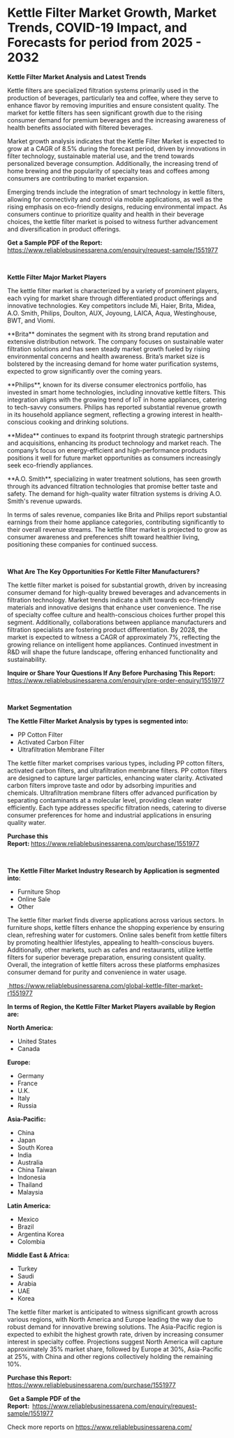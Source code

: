 <p><h1>Kettle Filter Market Growth, Market Trends, COVID-19 Impact, and Forecasts for period from 2025 - 2032</h1></p><p><strong>Kettle Filter Market Analysis and Latest Trends</strong></p>
<p><p>Kettle filters are specialized filtration systems primarily used in the production of beverages, particularly tea and coffee, where they serve to enhance flavor by removing impurities and ensure consistent quality. The market for kettle filters has seen significant growth due to the rising consumer demand for premium beverages and the increasing awareness of health benefits associated with filtered beverages. </p><p>Market growth analysis indicates that the Kettle Filter Market is expected to grow at a CAGR of 8.5% during the forecast period, driven by innovations in filter technology, sustainable material use, and the trend towards personalized beverage consumption. Additionally, the increasing trend of home brewing and the popularity of specialty teas and coffees among consumers are contributing to market expansion. </p><p>Emerging trends include the integration of smart technology in kettle filters, allowing for connectivity and control via mobile applications, as well as the rising emphasis on eco-friendly designs, reducing environmental impact. As consumers continue to prioritize quality and health in their beverage choices, the kettle filter market is poised to witness further advancement and diversification in product offerings.</p></p>
<p><strong>Get a Sample PDF of the Report:&nbsp;</strong> <a href="https://www.reliablebusinessarena.com/enquiry/request-sample/1551977?utm_campaign=2928&utm_medium=2&utm_source=Github&utm_content=ia&utm_term=04042025&utm_id=kettle-filter">https://www.reliablebusinessarena.com/enquiry/request-sample/1551977</a></p>
<p>&nbsp;</p>
<p><strong>Kettle Filter Major Market Players</strong></p>
<p><p>The kettle filter market is characterized by a variety of prominent players, each vying for market share through differentiated product offerings and innovative technologies. Key competitors include Mi, Haier, Brita, Midea, A.O. Smith, Philips, Doulton, AUX, Joyoung, LAICA, Aqua, Westinghouse, BWT, and Viomi.</p><p>**Brita** dominates the segment with its strong brand reputation and extensive distribution network. The company focuses on sustainable water filtration solutions and has seen steady market growth fueled by rising environmental concerns and health awareness. Brita’s market size is bolstered by the increasing demand for home water purification systems, expected to grow significantly over the coming years.</p><p>**Philips**, known for its diverse consumer electronics portfolio, has invested in smart home technologies, including innovative kettle filters. This integration aligns with the growing trend of IoT in home appliances, catering to tech-savvy consumers. Philips has reported substantial revenue growth in its household appliance segment, reflecting a growing interest in health-conscious cooking and drinking solutions.</p><p>**Midea** continues to expand its footprint through strategic partnerships and acquisitions, enhancing its product technology and market reach. The company’s focus on energy-efficient and high-performance products positions it well for future market opportunities as consumers increasingly seek eco-friendly appliances.</p><p>**A.O. Smith**, specializing in water treatment solutions, has seen growth through its advanced filtration technologies that promise better taste and safety. The demand for high-quality water filtration systems is driving A.O. Smith's revenue upwards.</p><p>In terms of sales revenue, companies like Brita and Philips report substantial earnings from their home appliance categories, contributing significantly to their overall revenue streams. The kettle filter market is projected to grow as consumer awareness and preferences shift toward healthier living, positioning these companies for continued success.</p></p>
<p>&nbsp;</p>
<p><strong>What Are The Key Opportunities For Kettle Filter Manufacturers?</strong></p>
<p><p>The kettle filter market is poised for substantial growth, driven by increasing consumer demand for high-quality brewed beverages and advancements in filtration technology. Market trends indicate a shift towards eco-friendly materials and innovative designs that enhance user convenience. The rise of specialty coffee culture and health-conscious choices further propel this segment. Additionally, collaborations between appliance manufacturers and filtration specialists are fostering product differentiation. By 2028, the market is expected to witness a CAGR of approximately 7%, reflecting the growing reliance on intelligent home appliances. Continued investment in R&D will shape the future landscape, offering enhanced functionality and sustainability.</p></p>
<p><strong>Inquire or Share Your Questions If Any Before Purchasing This Report:</strong> <a href="https://www.reliablebusinessarena.com/enquiry/pre-order-enquiry/1551977?utm_campaign=2928&utm_medium=2&utm_source=Github&utm_content=ia&utm_term=04042025&utm_id=kettle-filter">https://www.reliablebusinessarena.com/enquiry/pre-order-enquiry/1551977</a></p>
<p>&nbsp;</p>
<p><strong>Market Segmentation</strong></p>
<p><strong>The Kettle Filter Market Analysis by types is segmented into:</strong></p>
<p><ul><li>PP Cotton Filter</li><li>Activated Carbon Filter</li><li>Ultrafiltration Membrane Filter</li></ul></p>
<p><p>The kettle filter market comprises various types, including PP cotton filters, activated carbon filters, and ultrafiltration membrane filters. PP cotton filters are designed to capture larger particles, enhancing water clarity. Activated carbon filters improve taste and odor by adsorbing impurities and chemicals. Ultrafiltration membrane filters offer advanced purification by separating contaminants at a molecular level, providing clean water efficiently. Each type addresses specific filtration needs, catering to diverse consumer preferences for home and industrial applications in ensuring quality water.</p></p>
<p><strong>Purchase this Report:&nbsp;</strong><a href="https://www.reliablebusinessarena.com/purchase/1551977?utm_campaign=2928&utm_medium=2&utm_source=Github&utm_content=ia&utm_term=04042025&utm_id=kettle-filter">https://www.reliablebusinessarena.com/purchase/1551977</a></p>
<p>&nbsp;</p>
<p><strong>The Kettle Filter Market Industry Research by Application is segmented into:</strong></p>
<p><ul><li>Furniture Shop</li><li>Online Sale</li><li>Other</li></ul></p>
<p><p>The kettle filter market finds diverse applications across various sectors. In furniture shops, kettle filters enhance the shopping experience by ensuring clean, refreshing water for customers. Online sales benefit from kettle filters by promoting healthier lifestyles, appealing to health-conscious buyers. Additionally, other markets, such as cafes and restaurants, utilize kettle filters for superior beverage preparation, ensuring consistent quality. Overall, the integration of kettle filters across these platforms emphasizes consumer demand for purity and convenience in water usage.</p></p>
<p><a href="https://www.reliablebusinessarena.com/global-kettle-filter-market-r1551977?utm_campaign=2928&utm_medium=2&utm_source=Github&utm_content=ia&utm_term=04042025&utm_id=kettle-filter">&nbsp;https://www.reliablebusinessarena.com/global-kettle-filter-market-r1551977</a></p>
<p><strong>In terms of Region, the Kettle Filter Market Players available by Region are:</strong></p>
<p>
    <p> <strong> North America: </strong>
        <ul>
            <li>United States</li>
            <li>Canada</li>
        </ul>
        </p> 
    <p> <strong> Europe: </strong>
        <ul>
            <li>Germany</li>
            <li>France</li>
            <li>U.K.</li>
            <li>Italy</li>
            <li>Russia</li>
        </ul>
        </p> 
    <p> <strong> Asia-Pacific: </strong>
        <ul>
            <li>China</li>
            <li>Japan</li>
            <li>South Korea</li>
            <li>India</li>
            <li>Australia</li>
            <li>China Taiwan</li>
            <li>Indonesia</li>
            <li>Thailand</li>
            <li>Malaysia</li>
        </ul>
        </p> 
    <p> <strong> Latin America: </strong>
        <ul>
            <li>Mexico</li>
            <li>Brazil</li>
            <li>Argentina Korea</li>
            <li>Colombia</li>
        </ul>
        </p> 
    <p> <strong> Middle East & Africa: </strong>
        <ul>
            <li>Turkey</li>
            <li>Saudi</li>
            <li>Arabia</li>
            <li>UAE</li>
            <li>Korea</li>
        </ul>
    </p>
    </p>
<p><p>The kettle filter market is anticipated to witness significant growth across various regions, with North America and Europe leading the way due to robust demand for innovative brewing solutions. The Asia-Pacific region is expected to exhibit the highest growth rate, driven by increasing consumer interest in specialty coffee. Projections suggest North America will capture approximately 35% market share, followed by Europe at 30%, Asia-Pacific at 25%, with China and other regions collectively holding the remaining 10%.</p></p>
<p><strong>Purchase this Report: </strong><a href="https://www.reliablebusinessarena.com/purchase/1551977?utm_campaign=2928&utm_medium=2&utm_source=Github&utm_content=ia&utm_term=04042025&utm_id=kettle-filter">https://www.reliablebusinessarena.com/purchase/1551977</a></p>
<p>&nbsp;<strong>Get a Sample PDF of the Report:&nbsp;&nbsp;</strong><a href="https://www.reliablebusinessarena.com/enquiry/request-sample/1551977?utm_campaign=2928&utm_medium=2&utm_source=Github&utm_content=ia&utm_term=04042025&utm_id=kettle-filter">https://www.reliablebusinessarena.com/enquiry/request-sample/1551977</a></p>
<p><strong></strong></p>
<p>Check more reports on <a href="https://www.reliablebusinessarena.com/?utm_campaign=2928&utm_medium=2&utm_source=Github&utm_content=ia&utm_term=04042025&utm_id=kettle-filter">https://www.reliablebusinessarena.com/</a></p>